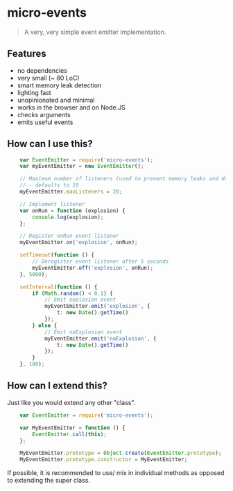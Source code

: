 # micro-events

> A very, very simple event emitter implementation.

## Features

* no dependencies
* very small (~ 80 LoC)
* smart memory leak detection
* lighting fast
* unopinionated and minimal
* works in the browser and on Node.JS
* checks arguments
* emits useful events

## How can I use this?

```javascript
    var EventEmitter = require('micro-events');
    var myEventEmitter = new EventEmitter();

    // Maximum number of listeners (used to prevent memory leaks and dumb code)
    // - defaults to 10
    myEventEmitter.maxListeners = 20;

    // Implement listener
    var onRun = function (explosion) {
        console.log(explosion);
    };

    // Register onRun event listener
    myEventEmitter.on('explosion', onRun);

    setTimeout(function () {
        // Deregister event listener after 5 seconds
        myEventEmitter.off('explosion', onRun);
    }, 5000);

    setInterval(function () {
        if (Math.random() < 0.1) {
            // Emit explosion event
            myEventEmitter.emit('explosion', {
                t: new Date().getTime()
            });
        } else {
            // Emit noExplosion event
            myEventEmitter.emit('noExplosion', {
                t: new Date().getTime()
            });
        }
    }, 100);

```

## How can I extend this?

Just like you would extend any other "class".

```javascript
    var EventEmitter = require('micro-events');

    var MyEventEmitter = function () {
        EventEmitter.call(this);
    };

    MyEventEmitter.prototype = Object.create(EventEmitter.prototype);
    MyEventEmitter.prototype.constructor = MyEventEmitter;
```

If possible, it is recommended to use/ mix in individual methods as opposed to
extending the super class.
